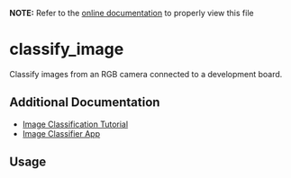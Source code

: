 __NOTE:__ Refer to the [online documentation](https://github.com/chenxingqiang/yzlite) to properly view this file

# classify_image

Classify images from an RGB camera connected to a development board.

## Additional Documentation

- [Image Classification Tutorial](https://github.com/chenxingqiang/yzlite/yzlite/tutorials/image_classification.html)
- [Image Classifier App](https://github.com/chenxingqiang/yzlite/docs/cpp_development/examples/image_classifier.html)

## Usage

```{include} ./classify_image_cli_help.md
```
